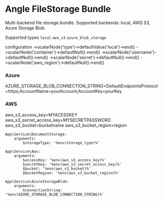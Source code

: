 # Angle FileStorage Bundle
Multi-backend file storage bundle. Supported backends: local, AWS S3, Azure Storage Blob.

Supported types
`local`
`aws_s3`
`azure_blob_storage`

configuration
->scalarNode('type')->defaultValue('local')->end()
->scalarNode('container')->defaultNull()->end()
->scalarNode('username')->defaultNull()->end()
->scalarNode('secret')->defaultNull()->end()
->scalarNode('aws_region')->defaultNull()->end()

### Azure

AZURE_STORAGE_BLOB_CONNECTION_STRING=DefaultEndpointsProtocol=https;AccountName=yourAccount;AccountKey=yourKey


### AWS
aws_s3_access_key=MYACESSKEY
aws_s3_secret_access_key=MYSECRETPASSWORD
aws_s3_bucket=bucketname
aws_s3_bucket_region=region




    App\Service\DocumentStorage:
        arguments:
            $storageType: '%env(storage_type)%'

    App\Service\Aws:
        arguments:
            $accessKey: '%env(aws_s3_access_key)%'
            $secretKey: '%env(aws_s3_secret_access_key)%'
            $bucket: '%env(aws_s3_bucket)%'
            $bucketRegion: '%env(aws_s3_bucket_region)%'

    App\Service\AzureStorageBlob:
        arguments:
            $connectionString: '%env(AZURE_STORAGE_BLOB_CONNECTION_STRING)%'